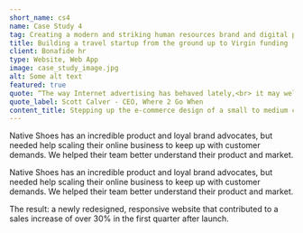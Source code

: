 ```yaml
---
short_name: cs4
name: Case Study 4
tag: Creating a modern and striking human resources brand and digital platform from conception to open business.
title: Building a travel startup from the ground up to Virgin funding
client: Bonafide hr
type: Website, Web App
image: case_study_image.jpg
alt: Some alt text
featured: true
quote: “The way Internet advertising has behaved lately,<br> it may well take 50 years to get there.”
quote_label: Scott Calver - CEO, Where 2 Go When
content_title: Stepping up the e-commerce design of a small to medium company.
---
```

<p class="mb-4">Native Shoes has an incredible product and loyal brand advocates, but needed help scaling their online business to keep up with customer demands. We helped their team better understand their product and market.</p>
<p class="mb-4">Native Shoes has an incredible product and loyal brand advocates, but needed help scaling their online business to keep up with customer demands. We helped their team better understand their product and market.</p>
<p>The result: a newly redesigned, responsive website that contributed to a sales increase of over 30% in the first quarter after launch.</p>
